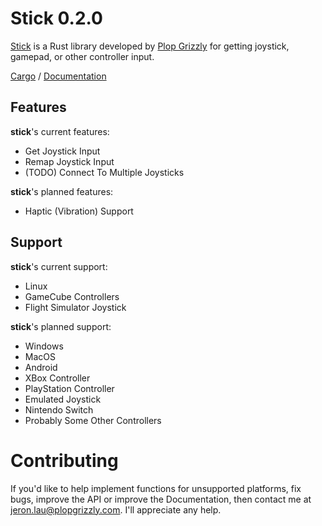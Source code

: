 # Stick 0.2.0
[Stick](http://plopgrizzly.com/stick) is a Rust library developed by
[Plop Grizzly](http://plopgrizzly.com) for getting joystick, gamepad, or other
controller input.

[Cargo](https://crates.io/crates/stick) /
[Documentation](https://docs.rs/stick)

## Features
**stick**'s current features:
* Get Joystick Input
* Remap Joystick Input
* (TODO) Connect To Multiple Joysticks

**stick**'s planned features:
* Haptic (Vibration) Support

## Support
**stick**'s current support:
* Linux
* GameCube Controllers
* Flight Simulator Joystick

**stick**'s planned support:
* Windows
* MacOS
* Android
* XBox Controller
* PlayStation Controller
* Emulated Joystick
* Nintendo Switch
* Probably Some Other Controllers

# Contributing
If you'd like to help implement functions for unsupported platforms, fix bugs,
improve the API or improve the Documentation, then contact me at
jeron.lau@plopgrizzly.com. I'll appreciate any help.
